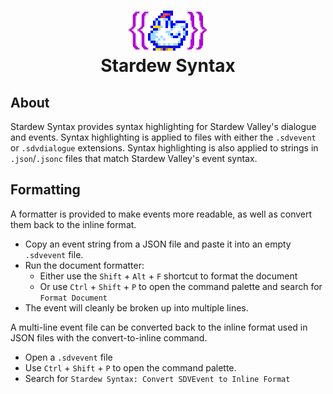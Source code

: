<h1 align="center"><img src="resources/logo.png" alt="logo"><br>Stardew Syntax</h1>

## About
Stardew Syntax provides syntax highlighting for Stardew Valley's dialogue and events.
Syntax highlighting is applied to files with either the `.sdvevent` or `.sdvdialogue` extensions.
Syntax highlighting is also applied to strings in `.json`/`.jsonc` files that match Stardew Valley's event syntax.

## Formatting
A formatter is provided to make events more readable, as well as convert them back to the inline format.
* Copy an event string from a JSON file and paste it into an empty `.sdvevent` file.
* Run the document formatter:
  * Either use the `Shift` + `Alt` + `F` shortcut to format the document
  * Or use `Ctrl` + `Shift` + `P` to open the command palette and search for `Format Document`
* The event will cleanly be broken up into multiple lines.

A multi-line event file can be converted back to the inline format used in JSON files with the convert-to-inline command.
* Open a `.sdvevent` file
* Use `Ctrl` + `Shift` + `P` to open the command palette.
* Search for `Stardew Syntax: Convert SDVEvent to Inline Format`
